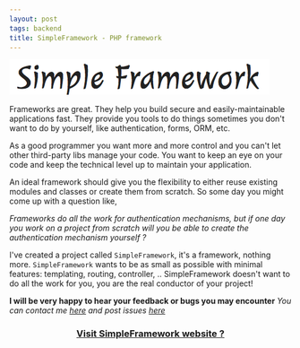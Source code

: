 ```yaml
---
layout: post
tags: backend
title: SimpleFramework - PHP framework
---
```


<a title="visit SimpleFramework website" target="_blank" href="http://simple-php-framework.org/">
<img alt="Simple framework logo" src="/assets/images/2011-simple-php-framework/sf-logo.png" />
</a>

Frameworks are great. They help you build secure and easily-maintainable applications fast. They provide you tools to do things sometimes you don't want to do by yourself, like authentication, forms, ORM, etc. 

As a good programmer you want more and more control and you can't let other third-party libs manage your code. You want to keep an eye on your code and keep the technical level up to maintain your application. 

An ideal framework should give you the flexibility to either reuse existing modules and classes or create them from scratch. So some day you might come up with a question like,

_Frameworks do all the work for authentication mechanisms, but if one day you work on a project from scratch will you be able to create the authentication mechanism yourself ?_

I've created a project called `SimpleFramework`, it's a framework, nothing more. `SimpleFramework` wants to be as small as possible with minimal features: templating, routing, controller, .. SimpleFramework doesn't want to do all the work for you, you are the real conductor of your project!

__I will be very happy to hear your feedback or bugs you may encounter__
_You can contact me [here](/about) and post issues [here](https://github.com/gordonslondon/SimpleFramework/issues/new)_

<div style="text-align:center">
<h3><a target="_blank" href="http://simple-php-framework.org/">Visit SimpleFramework website ?</a></h3>
</div>
